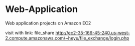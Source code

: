 # Web-Application
Web application projects on Amazon EC2

visit with link:
file_share
http://ec2-35-166-45-240.us-west-2.compute.amazonaws.com/~heyu/file_exchange/login.php
